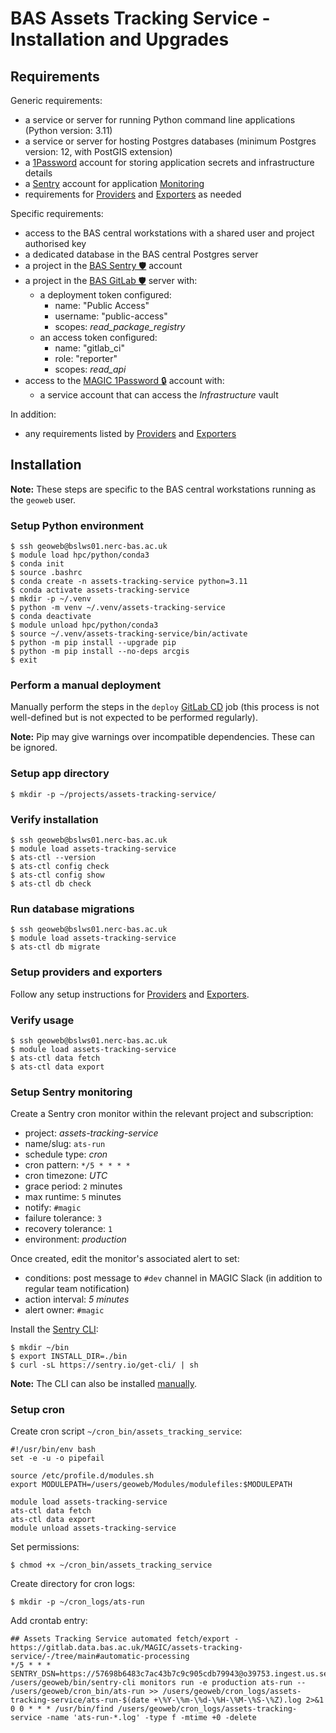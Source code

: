 # BAS Assets Tracking Service - Installation and Upgrades

## Requirements

Generic requirements:

- a service or server for running Python command line applications (Python version: 3.11)
- a service or server for hosting Postgres databases (minimum Postgres version: 12, with PostGIS extension)
- a [1Password](https://1password.com) account for storing application secrets and infrastructure details
- a [Sentry](http://sentry.io) account for application [Monitoring](./implementation.md#monitoring)
- requirements for [Providers](./providers.md) and [Exporters](./exporters.md) as needed

Specific requirements:

- access to the BAS central workstations with a shared user and project authorised key
- a dedicated database in the BAS central Postgres server
- a project in the [BAS Sentry 🛡️](http://antarctica.sentry.io) account
- a project in the [BAS GitLab 🛡️](https://gitlab.data.bas.ac.uk) server with:
  - a deployment token configured:
    - name: "Public Access"
    - username: "public-access"
    - scopes: *read_package_registry*
  - an access token configured:
    - name: "gitlab_ci"
    - role: "reporter"
    - scopes: *read_api*
- access to the [MAGIC 1Password 🔒](https://magic.1password.eu/) account with:
  - a service account that can access the *Infrastructure* vault

In addition:

- any requirements listed by [Providers](./providers.md) and [Exporters](./exporters.md)

## Installation

**Note:** These steps are specific to the BAS central workstations running as the `geoweb` user.

### Setup Python environment

```
$ ssh geoweb@bslws01.nerc-bas.ac.uk
$ module load hpc/python/conda3
$ conda init
$ source .bashrc
$ conda create -n assets-tracking-service python=3.11
$ conda activate assets-tracking-service
$ mkdir -p ~/.venv
$ python -m venv ~/.venv/assets-tracking-service
$ conda deactivate
$ module unload hpc/python/conda3
$ source ~/.venv/assets-tracking-service/bin/activate
$ python -m pip install --upgrade pip
$ python -m pip install --no-deps arcgis
$ exit
```

### Perform a manual deployment

Manually perform the steps in the `deploy` [GitLab CD](../.gitlab-ci.yml) job (this process is not well-defined but is
not expected to be performed regularly).

**Note:** Pip may give warnings over incompatible dependencies. These can be ignored.

### Setup app directory

```
$ mkdir -p ~/projects/assets-tracking-service/
```

### Verify installation

```
$ ssh geoweb@bslws01.nerc-bas.ac.uk
$ module load assets-tracking-service
$ ats-ctl --version
$ ats-ctl config check
$ ats-ctl config show
$ ats-ctl db check
```

### Run database migrations

```
$ ssh geoweb@bslws01.nerc-bas.ac.uk
$ module load assets-tracking-service
$ ats-ctl db migrate
```

### Setup providers and exporters

Follow any setup instructions for [Providers](./providers.md) and [Exporters](./exporters.md).

### Verify usage

```
$ ssh geoweb@bslws01.nerc-bas.ac.uk
$ module load assets-tracking-service
$ ats-ctl data fetch
$ ats-ctl data export
```

### Setup Sentry monitoring

Create a Sentry cron monitor within the relevant project and subscription:

- project: *assets-tracking-service*
- name/slug: `ats-run`
- schedule type: *cron*
- cron pattern: `*/5 * * * *`
- cron timezone: *UTC*
- grace period: `2` minutes
- max runtime: `5` minutes
- notify: `#magic`
- failure tolerance: `3`
- recovery tolerance: `1`
- environment: *production*

Once created, edit the monitor's associated alert to set:

- conditions: post message to `#dev` channel in MAGIC Slack (in addition to regular team notification)
- action interval: *5 minutes*
- alert owner: `#magic`

Install the [Sentry CLI](https://docs.sentry.io/product/cli/):

```
$ mkdir ~/bin
$ export INSTALL_DIR=./bin
$ curl -sL https://sentry.io/get-cli/ | sh
```

**Note:** The CLI can also be installed [manually](https://docs.sentry.io/product/cli/installation/#manual-download).

### Setup cron

Create cron script `~/cron_bin/assets_tracking_service`:

```shell
#!/usr/bin/env bash
set -e -u -o pipefail

source /etc/profile.d/modules.sh
export MODULEPATH=/users/geoweb/Modules/modulefiles:$MODULEPATH

module load assets-tracking-service
ats-ctl data fetch
ats-ctl data export
module unload assets-tracking-service
```

Set permissions:

```
$ chmod +x ~/cron_bin/assets_tracking_service
```

Create directory for cron logs:

```
$ mkdir -p ~/cron_logs/ats-run
```

Add crontab entry:

```shell
## Assets Tracking Service automated fetch/export - https://gitlab.data.bas.ac.uk/MAGIC/assets-tracking-service/-/tree/main#automatic-processing
*/5 * * * SENTRY_DSN=https://57698b6483c7ac43b7c9c905cdb79943@o39753.ingest.us.sentry.io/4507581411229696 /users/geoweb/bin/sentry-cli monitors run -e production ats-run -- /users/geoweb/cron_bin/ats-run >> /users/geoweb/cron_logs/assets-tracking-service/ats-run-$(date +\%Y-\%m-\%d-\%H-\%M-\%S-\%Z).log 2>&1
0 0 * * * /usr/bin/find /users/geoweb/cron_logs/assets-tracking-service -name 'ats-run-*.log' -type f -mtime +0 -delete
```
